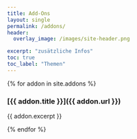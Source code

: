 ```yaml
---
title: Add-Ons
layout: single
permalink: /addons/
header:
  overlay_image: /images/site-header.png

excerpt: "zusätzliche Infos"
toc: true
toc_label: "Themen"
---
```


{% for addon in site.addons %}

### [{{ addon.title }}]({{ addon.url }})

{{ addon.excerpt }}

{% endfor %}
